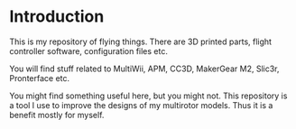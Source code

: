 Introduction
============

This is my repository of flying things. There are 3D printed parts, flight
controller software, configuration files etc.

You will find stuff related to MultiWii, APM, CC3D, MakerGear M2, Slic3r,
Pronterface etc.

You might find something useful here, but you might not. This repository is a
tool I use to improve the designs of my multirotor models. Thus it is a
benefit mostly for myself.